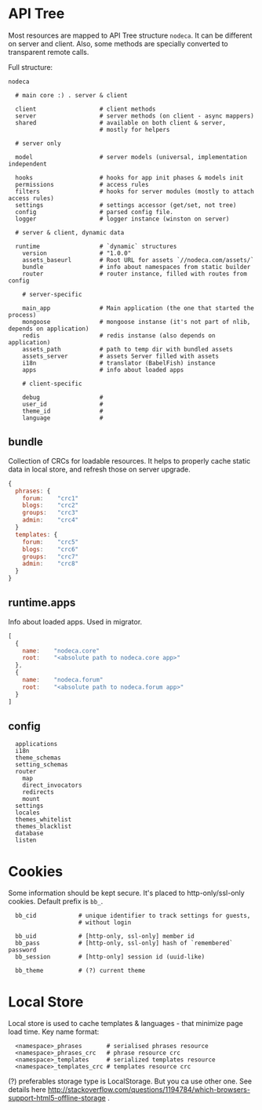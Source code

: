 API Tree
========

Most resources are mapped to API Tree structure `nodeca`. It can be different
on server and client. Also, some methods are specially converted to transparent
remote calls.

Full structure:

```
nodeca

  # main core :) . server & client

  client                  # client methods
  server                  # server methods (on client - async mappers)
  shared                  # available on both client & server,
                          # mostly for helpers

  # server only

  model                   # server models (universal, implementation independent

  hooks                   # hooks for app init phases & models init
  permissions             # access rules
  filters                 # hooks for server modules (mostly to attach access rules)
  settings                # settings accessor (get/set, not tree)
  config                  # parsed config file.
  logger                  # logger instance (winston on server)

  # server & client, dynamic data

  runtime                 # `dynamic` structures
    version               # "1.0.0"
    assets_baseurl        # Root URL for assets `//nodeca.com/assets/`
    bundle                # info about namespaces from static builder
    router                # router instance, filled with routes from config

    # server-specific

    main_app              # Main application (the one that started the process)
    mongoose              # mongoose instanse (it's not part of nlib, depends on application)
    redis                 # redis instanse (also depends on application)
    assets_path           # path to temp dir with bundled assets
    assets_server         # assets Server filled with assets
    i18n                  # translator (BabelFish) instance
    apps                  # info about loaded apps

    # client-specific

    debug                 #
    user_id               #
    theme_id              #
    language              #
```


bundle
------

Collection of CRCs for loadable resources.  It helps to properly cache
static data in local store, and refresh those on server upgrade.

``` javascript
{
  phrases: {
    forum:    "crc1"
    blogs:    "crc2"
    groups:   "crc3"
    admin:    "crc4"
  }
  templates: {
    forum:    "crc5"
    blogs:    "crc6"
    groups:   "crc7"
    admin:    "crc8"
  }
}
```

runtime.apps
------------

Info about loaded apps. Used in migrator.

``` javascript
[
  {
    name:    "nodeca.core"
    root:    "<absolute path to nodeca.core app>"
  },
  {
    name:    "nodeca.forum"
    root:    "<absolute path to nodeca.forum app>"
  }
]
```


config
------

```
  applications
  i18n
  theme_schemas
  setting_schemas
  router
    map
    direct_invocators
    redirects
    mount
  settings
  locales
  themes_whitelist
  themes_blacklist
  database
  listen
```


Cookies
=======

Some information should be kept secure. It's placed to http-only/ssl-only
cookies. Default prefix is `bb_`.

```
  bb_cid            # unique identifier to track settings for guests,
                    # without login

  bb_uid            # [http-only, ssl-only] member id
  bb_pass           # [http-only, ssl-only] hash of `remembered` password
  bb_session        # [http-only] session id (uuid-like)

  bb_theme          # (?) current theme
```

Local Store
===========

Local store is used to cache templates & languages - that minimize page load
time. Key name format:

```
  <namespace>_phrases       # serialised phrases resource
  <namespace>_phrases_crc   # phrase resource crc
  <namespace>_templates     # serialized templates resource
  <namespace>_templates_crc # templates resource crc
```

(?) preferables storage type is LocalStorage. But you ca use other one. See
details here http://stackoverflow.com/questions/1194784/which-browsers-support-html5-offline-storage .
